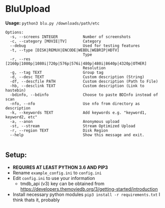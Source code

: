 # BluUpload 


**Usage:** `python3 blu.py /downloads/path/etc`

```
Options:
  -s, --screens INTEGER           Number of screenshots
  -c, --category [MOVIE|TV]       Category
  --debug                         Used for testing features
  -t, --type [DISK|REMUX|ENCODE|WEBDL|WEBRIP|HDTV]
                                  Type
  -r, --res [2160p|1080p|1080i|720p|576p|576i|480p|480i|8640p|4320p|OTHER]
                                  Resolution
  -g, --tag TEXT                  Group tag
  -d, --desc TEXT                 Custom description (String)
  -df, --descfile PATH            Custom description (Path to File)
  -hb, --desclink TEXT            Custom description (Link to hastebin)
  -bdinfo, --bdinfo               Choose to paste BDInfo instead of scan
  -nfo, --nfo                     Use nfo from directory as description
  -k, --keywords TEXT             Add keywords e.g. "keyword1, keyword2, etc"
  -a, --anon                      Anonymous upload
  -st, --stream                   Stream Optimized Upload
  -r, --region TEXT               Disk Region
  --help                          Show this message and exit.
  
  ````
  
  
  ## Setup:
   - **REQUIRES AT LEAST PYTHON 3.6 AND PIP3**
   - Rename `example_config.ini` to `config.ini`
   - Edit `config.ini` to use your information
      - tmdb_api (v3) key can be obtained from https://developers.themoviedb.org/3/getting-started/introduction
   - Install necessary python modules `pip3 install -r requirements.txt`
   I think thats it, probably
